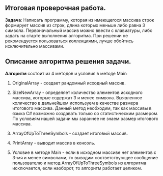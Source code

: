 ## Итоговая проверочная работа.

**Задача**: Написать программу, которая из имеющегося массива строк формирует массив из строк, длина которых меньше либо равна 3 символа. Первоначальный массив можно ввести с клавиатуры, либо задать на старте выполнения алгоритма. При решении не рекомендуется пользоваться коллекциями, лучше обойтись исключительно массивами.

## Описание алгоритма решения задачи.

**Алгоритм** состоит из 4 методов и условия в методе Main

1. OriginalArray - создает рандомный исходный массив.

2. SizeNewArray - определяет количество элементов исходного массива, которые содержат 3 и менее символа. 
Выявленное количество в дальнейшем используем в качестве размера итогового массива. Данный метод необходим, так как массивы в языка C# возможно создавать только со статистическим размером. По условиям нашей задачи мы зараннее не знаем размер итогового массива.

3. ArrayOfUpToThreeSymbols - создает итоговый массив.

4. PrintArray - выводит массив в консоль. 

5. Условие в методе Main - если в исходном массиве нет элементов с 3-мя и менее символами, то выводим соответствующее сообщение пользователю и метод ArrayOfUpToThreeSymbols из алгоритма исключается, если наоборот, то алгоритм работает целиком.